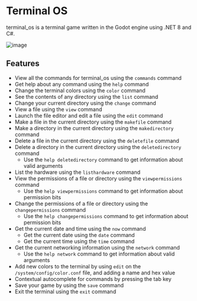 # Terminal OS
terminal_os is a terminal game written in the Godot engine using .NET 8 and C#.

![image](https://github.com/user-attachments/assets/4d4f92c8-3938-4590-8a6f-7b5dafccfe3b)

## Features
- View all the commands for terminal_os using the `commands` command
- Get help about any command using the `help` command
- Change the terminal colors using the `color` command
- See the contents of any directory using the `list` command
- Change your current directory using the `change` command
- View a file using the `view` command
- Launch the file editor and edit a file using the `edit` command
- Make a file in the current directory using the `makefile` command
- Make a directory in the current directory using the `makedirectory` command
- Delete a file in the current directory using the `deletefile` command
- Delete a directory in the current directory using the `deletedirectory` command
    - Use the `help deletedirectory` command to get information about valid arguments
- List the hardware using the `listhardware` command
- View the permissions of a file or directory using the `viewpermissions` command
    - Use the `help viewpermissions` command to get information about permission bits
- Change the permissions of a file or directory using the `changepermissions` command
    - Use the `help changepermissions` command to get information about permission bits
- Get the current date and time using the `now` command
    - Get the current date using the `date` command
    - Get the current time using the `time` command
- Get the current networking information using the `network` command
    - Use the `help network` command to get information about valid arguments
- Add new colors to the terminal by using `edit` on the `/system/config/color.conf` file, and adding a name and hex value
- Contextual autocomplete for commands by pressing the tab key
- Save your game by using the `save` command
- Exit the terminal using the `exit` command